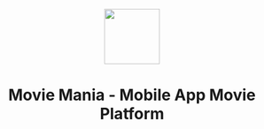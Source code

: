 <p align=center>
<img src="https://raw.githubusercontent.com/devinaacs/movie-mania/main/client-mobile/assets/logomm.png" height="100" /> 
</p>   
<h1 align=center> Movie Mania - Mobile App Movie Platform </h1>
 
<!-- - Using Expo Client App (Expo Go) and scan this QR code:  
<img src="https://qr.expo.dev/expo-go?owner=devinaacs&slug=instafood&releaseChannel=default&host=exp.host" width="150" height="150" /> -->
 
<!-- - API URL: https://hacktiv8-instafood.herokuapp.com 
- API Docs: [see here](api_docs.md) -->





